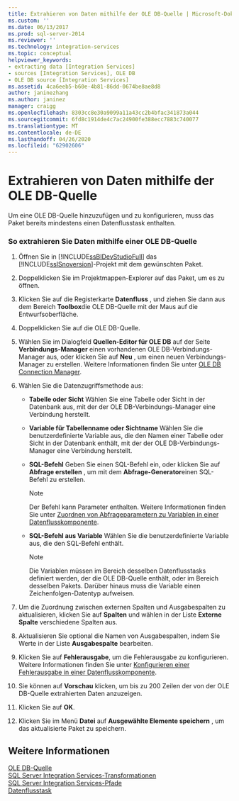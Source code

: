 ```yaml
---
title: Extrahieren von Daten mithilfe der OLE DB-Quelle | Microsoft-Dokumentation
ms.custom: ''
ms.date: 06/13/2017
ms.prod: sql-server-2014
ms.reviewer: ''
ms.technology: integration-services
ms.topic: conceptual
helpviewer_keywords:
- extracting data [Integration Services]
- sources [Integration Services], OLE DB
- OLE DB source [Integration Services]
ms.assetid: 4ca6eeb5-b60e-4b81-86dd-0674be8ae8d8
author: janinezhang
ms.author: janinez
manager: craigg
ms.openlocfilehash: 8303cc8e30a9099a11a43cc2b4bfac341873a044
ms.sourcegitcommit: 6fd8c1914de4c7ac24900fe388ecc7883c740077
ms.translationtype: MT
ms.contentlocale: de-DE
ms.lasthandoff: 04/26/2020
ms.locfileid: "62902606"
---
```

# <a name="extract-data-by-using-the-ole-db-source"></a>Extrahieren von Daten mithilfe der OLE DB-Quelle
  Um eine OLE DB-Quelle hinzuzufügen und zu konfigurieren, muss das Paket bereits mindestens einen Datenflusstask enthalten.  
  
### <a name="to-extract-data-using-an-ole-db-source"></a>So extrahieren Sie Daten mithilfe einer OLE DB-Quelle  
  
1.  Öffnen Sie in [!INCLUDE[ssBIDevStudioFull](../../includes/ssbidevstudiofull-md.md)] das [!INCLUDE[ssISnoversion](../../includes/ssisnoversion-md.md)]-Projekt mit dem gewünschten Paket.  
  
2.  Doppelklicken Sie im Projektmappen-Explorer auf das Paket, um es zu öffnen.  
  
3.  Klicken Sie auf die Registerkarte **Datenfluss** , und ziehen Sie dann aus dem Bereich **Toolbox**die OLE DB-Quelle mit der Maus auf die Entwurfsoberfläche.  
  
4.  Doppelklicken Sie auf die OLE DB-Quelle.  
  
5.  Wählen Sie im Dialogfeld **Quellen-Editor für OLE DB** auf der Seite **Verbindungs-Manager** einen vorhandenen OLE DB-Verbindungs-Manager aus, oder klicken Sie auf **Neu** , um einen neuen Verbindungs-Manager zu erstellen. Weitere Informationen finden Sie unter [OLE DB Connection Manager](../connection-manager/ole-db-connection-manager.md).  
  
6.  Wählen Sie die Datenzugriffsmethode aus:  
  
    -   **Tabelle oder Sicht** Wählen Sie eine Tabelle oder Sicht in der Datenbank aus, mit der der OLE DB-Verbindungs-Manager eine Verbindung herstellt.  
  
    -   **Variable für Tabellenname oder Sichtname** Wählen Sie die benutzerdefinierte Variable aus, die den Namen einer Tabelle oder Sicht in der Datenbank enthält, mit der der OLE DB-Verbindungs-Manager eine Verbindung herstellt.  
  
    -   **SQL-Befehl** Geben Sie einen SQL-Befehl ein, oder klicken Sie auf **Abfrage erstellen** , um mit dem **Abfrage-Generator**einen SQL-Befehl zu erstellen.  
  
        > [!NOTE]  
        >  Der Befehl kann Parameter enthalten. Weitere Informationen finden Sie unter [Zuordnen von Abfrageparametern zu Variablen in einer Datenflusskomponente](map-query-parameters-to-variables-in-a-data-flow-component.md).  
  
    -   **SQL-Befehl aus Variable** Wählen Sie die benutzerdefinierte Variable aus, die den SQL-Befehl enthält.  
  
        > [!NOTE]  
        >  Die Variablen müssen im Bereich desselben Datenflusstasks definiert werden, der die OLE DB-Quelle enthält, oder im Bereich desselben Pakets. Darüber hinaus muss die Variable einen Zeichenfolgen-Datentyp aufweisen.  
  
7.  Um die Zuordnung zwischen externen Spalten und Ausgabespalten zu aktualisieren, klicken Sie auf **Spalten** und wählen in der Liste **Externe Spalte** verschiedene Spalten aus.  
  
8.  Aktualisieren Sie optional die Namen von Ausgabespalten, indem Sie Werte in der Liste **Ausgabespalte** bearbeiten.  
  
9. Klicken Sie auf **Fehlerausgabe**, um die Fehlerausgabe zu konfigurieren. Weitere Informationen finden Sie unter [Konfigurieren einer Fehlerausgabe in einer Datenflusskomponente](../configure-an-error-output-in-a-data-flow-component.md).  
  
10. Sie können auf **Vorschau** klicken, um bis zu 200 Zeilen der von der OLE DB-Quelle extrahierten Daten anzuzeigen.  
  
11. Klicken Sie auf **OK**.  
  
12. Klicken Sie im Menü **Datei** auf **Ausgewählte Elemente speichern** , um das aktualisierte Paket zu speichern.  
  
## <a name="see-also"></a>Weitere Informationen  
 [OLE DB-Quelle](ole-db-source.md)   
 [SQL Server Integration Services-Transformationen](transformations/integration-services-transformations.md)   
 [SQL Server Integration Services-Pfade](integration-services-paths.md)   
 [Datenflusstask](../control-flow/data-flow-task.md)  
  
  
